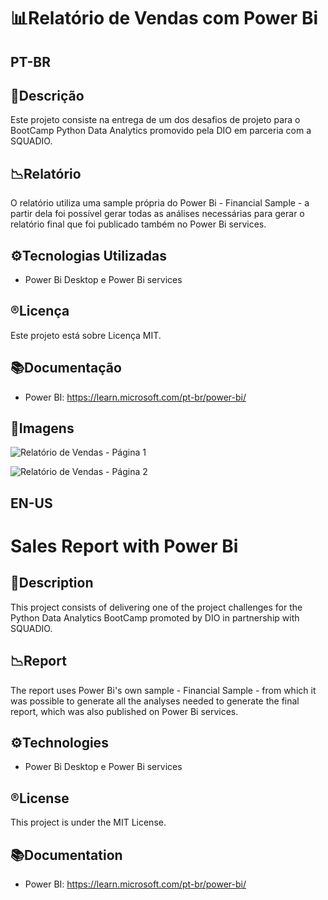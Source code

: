 # 📊Relatório de Vendas com Power Bi

## **PT-BR**
## 📄Descrição
Este projeto consiste na entrega de um dos desafios de projeto para o BootCamp Python Data Analytics promovido pela DIO em parceria com a SQUADIO.

## 📉Relatório
O relatório utiliza uma sample própria do Power Bi - Financial Sample - a partir dela foi possível gerar todas as análises necessárias para gerar o relatório final que foi publicado também no Power Bi services.

## ⚙️Tecnologias Utilizadas
- Power Bi Desktop e Power Bi services

## ®️Licença
Este projeto está sobre Licença MIT.

## 📚Documentação
- Power BI: https://learn.microsoft.com/pt-br/power-bi/

## 📸Imagens
![Relatório de Vendas - Página 1](https://github.com/jessieFerrS/BootCamp-Python-Analytics-Squadio-DIO/blob/main/Desafio%20de%20Projeto%20DIO%20-%20Criando%20um%20Relat%C3%B3rio%20de%20Vendas%20Elegante%20com%20Power%20BI/Relatorio_Vendas_pagina1.png)

![Relatório de Vendas - Página 2](https://github.com/jessieFerrS/BootCamp-Python-Analytics-Squadio-DIO/blob/main/Desafio%20de%20Projeto%20DIO%20-%20Criando%20um%20Relat%C3%B3rio%20de%20Vendas%20Elegante%20com%20Power%20BI/Relatorio_vendas_pagina2.png)

## **EN-US**
# Sales Report with Power Bi

## 📄Description
This project consists of delivering one of the project challenges for the Python Data Analytics BootCamp promoted by DIO in partnership with SQUADIO.

## 📉Report
The report uses Power Bi's own sample - Financial Sample - from which it was possible to generate all the analyses needed to generate the final report, which was also published on Power Bi services.

## ⚙️Technologies
- Power Bi Desktop e Power Bi services

## ®️License
This project is under the MIT License.

## 📚Documentation
- Power BI: https://learn.microsoft.com/pt-br/power-bi/
